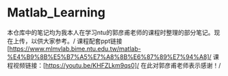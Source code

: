 # Matlab_Learning
本仓库中的笔记均为我本人在学习ntu的郭彦甫老师的课程时整理的部分笔记。现在上传，以供大家参考。/
课程配套ppt链接[https://www.mlmvlab.bime.ntu.edu.tw/matlab-%E4%B9%8B%E5%B7%A5%E7%A8%8B%E6%87%89%E7%94%A8]/
课程视频链接：[https://youtu.be/KHFZLkm9qs0]/
在此对郭彦甫老师表示感谢！/
